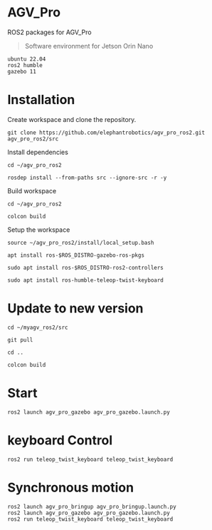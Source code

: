 # AGV_Pro
ROS2 packages for AGV_Pro

> Software environment for Jetson Orin Nano

```
ubuntu 22.04
ros2 humble
gazebo 11
```

# Installation

Create workspace and clone the repository.

```
git clone https://github.com/elephantrobotics/agv_pro_ros2.git agv_pro_ros2/src
```

Install dependencies

```
cd ~/agv_pro_ros2

rosdep install --from-paths src --ignore-src -r -y
```

Build workspace

```
cd ~/agv_pro_ros2

colcon build
```

Setup the workspace

```
source ~/agv_pro_ros2/install/local_setup.bash
```

```
apt install ros-$ROS_DISTRO-gazebo-ros-pkgs

sudo apt install ros-$ROS_DISTRO-ros2-controllers

sudo apt install ros-humble-teleop-twist-keyboard
```

# Update to new version

```
cd ~/myagv_ros2/src

git pull

cd ..

colcon build
```

# Start

```
ros2 launch agv_pro_gazebo agv_pro_gazebo.launch.py
```

# keyboard Control

```
ros2 run teleop_twist_keyboard teleop_twist_keyboard
```

# Synchronous motion

```
ros2 launch agv_pro_bringup agv_pro_bringup.launch.py
ros2 launch agv_pro_gazebo agv_pro_gazebo.launch.py
ros2 run teleop_twist_keyboard teleop_twist_keyboard
```
